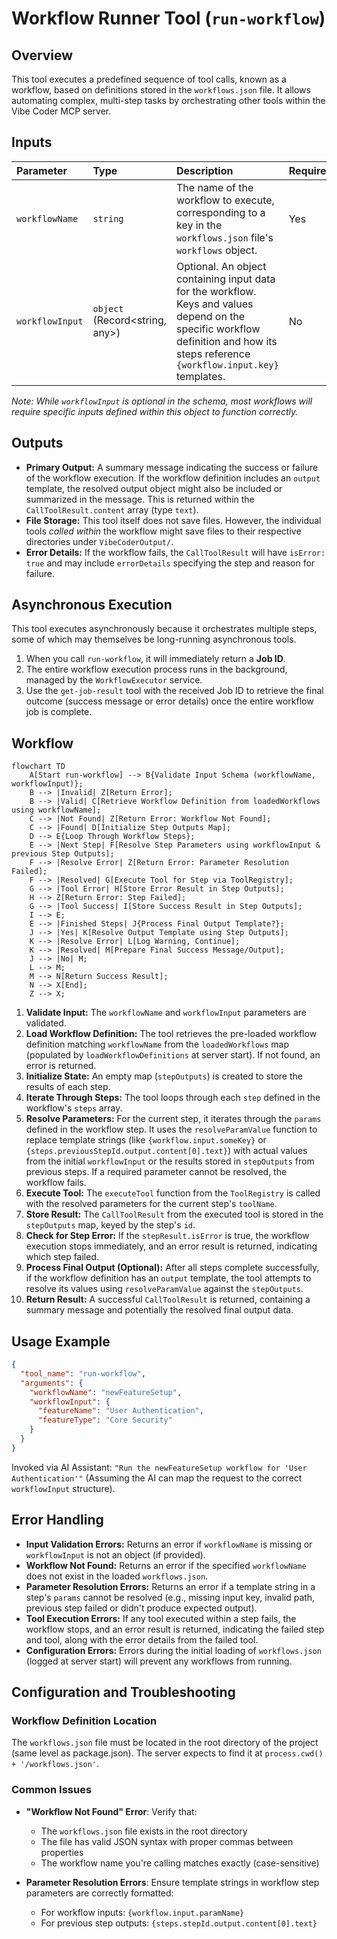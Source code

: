 # Workflow Runner Tool (`run-workflow`)

## Overview

This tool executes a predefined sequence of tool calls, known as a workflow, based on definitions stored in the `workflows.json` file. It allows automating complex, multi-step tasks by orchestrating other tools within the Vibe Coder MCP server.

## Inputs

| Parameter       | Type                        | Description                                                                                                | Required |
| :-------------- | :-------------------------- | :--------------------------------------------------------------------------------------------------------- | :------- |
| `workflowName`  | `string`                    | The name of the workflow to execute, corresponding to a key in the `workflows.json` file's `workflows` object. | Yes      |
| `workflowInput` | `object` (Record<string, any>) | Optional. An object containing input data for the workflow. Keys and values depend on the specific workflow definition and how its steps reference `{workflow.input.key}` templates. | No       |

*Note: While `workflowInput` is optional in the schema, most workflows will require specific inputs defined within this object to function correctly.*

## Outputs

*   **Primary Output:** A summary message indicating the success or failure of the workflow execution. If the workflow definition includes an `output` template, the resolved output object might also be included or summarized in the message. This is returned within the `CallToolResult.content` array (type `text`).
*   **File Storage:** This tool itself does not save files. However, the individual tools *called within* the workflow might save files to their respective directories under `VibeCoderOutput/`.
*   **Error Details:** If the workflow fails, the `CallToolResult` will have `isError: true` and may include `errorDetails` specifying the step and reason for failure.

## Asynchronous Execution

This tool executes asynchronously because it orchestrates multiple steps, some of which may themselves be long-running asynchronous tools.
1.  When you call `run-workflow`, it will immediately return a **Job ID**.
2.  The entire workflow execution process runs in the background, managed by the `WorkflowExecutor` service.
3.  Use the `get-job-result` tool with the received Job ID to retrieve the final outcome (success message or error details) once the entire workflow job is complete.

## Workflow

```mermaid
flowchart TD
    A[Start run-workflow] --> B{Validate Input Schema (workflowName, workflowInput)};
    B --> |Invalid| Z[Return Error];
    B --> |Valid| C[Retrieve Workflow Definition from loadedWorkflows using workflowName];
    C --> |Not Found| Z[Return Error: Workflow Not Found];
    C --> |Found| D[Initialize Step Outputs Map];
    D --> E{Loop Through Workflow Steps};
    E --> |Next Step| F[Resolve Step Parameters using workflowInput & previous Step Outputs];
    F --> |Resolve Error| Z[Return Error: Parameter Resolution Failed];
    F --> |Resolved| G[Execute Tool for Step via ToolRegistry];
    G --> |Tool Error| H[Store Error Result in Step Outputs];
    H --> Z[Return Error: Step Failed];
    G --> |Tool Success| I[Store Success Result in Step Outputs];
    I --> E;
    E --> |Finished Steps| J{Process Final Output Template?};
    J --> |Yes| K[Resolve Output Template using Step Outputs];
    K --> |Resolve Error| L[Log Warning, Continue];
    K --> |Resolved| M[Prepare Final Success Message/Output];
    J --> |No| M;
    L --> M;
    M --> N[Return Success Result];
    N --> X[End];
    Z --> X;
```

1.  **Validate Input:** The `workflowName` and `workflowInput` parameters are validated.
2.  **Load Workflow Definition:** The tool retrieves the pre-loaded workflow definition matching `workflowName` from the `loadedWorkflows` map (populated by `loadWorkflowDefinitions` at server start). If not found, an error is returned.
3.  **Initialize State:** An empty map (`stepOutputs`) is created to store the results of each step.
4.  **Iterate Through Steps:** The tool loops through each `step` defined in the workflow's `steps` array.
5.  **Resolve Parameters:** For the current step, it iterates through the `params` defined in the workflow step. It uses the `resolveParamValue` function to replace template strings (like `{workflow.input.someKey}` or `{steps.previousStepId.output.content[0].text}`) with actual values from the initial `workflowInput` or the results stored in `stepOutputs` from previous steps. If a required parameter cannot be resolved, the workflow fails.
6.  **Execute Tool:** The `executeTool` function from the `ToolRegistry` is called with the resolved parameters for the current step's `toolName`.
7.  **Store Result:** The `CallToolResult` from the executed tool is stored in the `stepOutputs` map, keyed by the step's `id`.
8.  **Check for Step Error:** If the `stepResult.isError` is true, the workflow execution stops immediately, and an error result is returned, indicating which step failed.
9.  **Process Final Output (Optional):** After all steps complete successfully, if the workflow definition has an `output` template, the tool attempts to resolve its values using `resolveParamValue` against the `stepOutputs`.
10. **Return Result:** A successful `CallToolResult` is returned, containing a summary message and potentially the resolved final output data.

## Usage Example

```json
{
  "tool_name": "run-workflow",
  "arguments": {
    "workflowName": "newFeatureSetup",
    "workflowInput": {
      "featureName": "User Authentication",
      "featureType": "Core Security"
    }
  }
}
```

Invoked via AI Assistant:
`"Run the newFeatureSetup workflow for 'User Authentication'"` (Assuming the AI can map the request to the correct `workflowInput` structure).

## Error Handling

*   **Input Validation Errors:** Returns an error if `workflowName` is missing or `workflowInput` is not an object (if provided).
*   **Workflow Not Found:** Returns an error if the specified `workflowName` does not exist in the loaded `workflows.json`.
*   **Parameter Resolution Errors:** Returns an error if a template string in a step's `params` cannot be resolved (e.g., missing input key, invalid path, previous step failed or didn't produce expected output).
*   **Tool Execution Errors:** If any tool executed within a step fails, the workflow stops, and an error result is returned, indicating the failed step and tool, along with the error details from the failed tool.
*   **Configuration Errors:** Errors during the initial loading of `workflows.json` (logged at server start) will prevent any workflows from running.

## Configuration and Troubleshooting

### Workflow Definition Location

The `workflows.json` file must be located in the root directory of the project (same level as package.json). The server expects to find it at `process.cwd() + '/workflows.json'`.

### Common Issues

- **"Workflow Not Found" Error**: Verify that:
  - The `workflows.json` file exists in the root directory
  - The file has valid JSON syntax with proper commas between properties
  - The workflow name you're calling matches exactly (case-sensitive)

- **Parameter Resolution Errors**: Ensure template strings in workflow step parameters are correctly formatted:
  - For workflow inputs: `{workflow.input.paramName}`
  - For previous step outputs: `{steps.stepId.output.content[0].text}`

